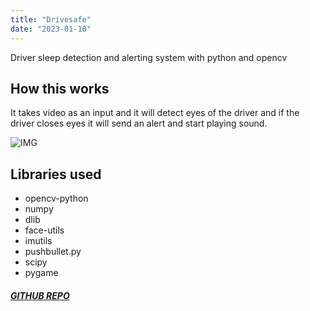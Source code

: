 ```yaml
---
title: "Drivesafe"
date: "2023-01-10"
---
```


Driver sleep detection and alerting system with python and opencv

## How this works

It takes video as an input and it will detect eyes of the driver and if the driver closes eyes it will send an alert and start playing sound.

![IMG](/projects/drivesafe/drivesafe.png)

## Libraries used

- opencv-python
- numpy
- dlib
- face-utils
- imutils
- pushbullet.py
- scipy
- pygame

##### [GITHUB REPO](https://github.com/sharukhi/drivesafe/tree/main)
